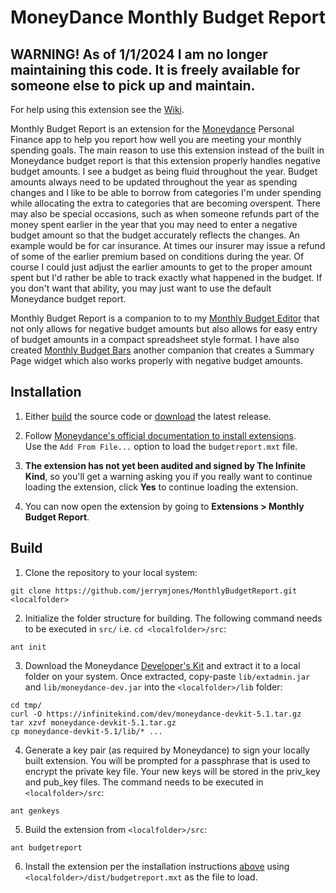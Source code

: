 # MoneyDance Monthly Budget Report

## WARNING! As of 1/1/2024 I am no longer maintaining this code. It is freely available for someone else to pick up and maintain.

For help using this extension see the [Wiki](https://github.com/jerrymjones/MonthlyBudgetReport/wiki).

Monthly Budget Report is an extension for the [Moneydance](https://moneydance.com/)
Personal Finance app to help you report how well you are meeting your monthly spending 
goals. The main reason to use this extension instead of the built in Moneydance 
budget report is that this extension properly handles negative budget amounts.
I see a budget as being fluid throughout the year. Budget amounts always need
to be updated throughout the year as spending changes and I like to be able to 
borrow from categories I'm under spending while allocating the extra to categories
that are becoming overspent. There may also be special occasions, such as when someone
refunds part of the money spent earlier in the year that you may need to enter a 
negative budget amount so that the budget accurately reflects the changes. An
example would be for car insurance. At times our insurer may issue a refund of
some of the earlier premium based on conditions during the year. Of course I 
could just adjust the earlier amounts to get to the proper amount spent but I'd
rather be able to track exactly what happened in the budget. If you don't want 
that ability, you may just want to use the default Moneydance budget report.

Monthly Budget Report is a companion to to my [Monthly Budget Editor](https://github.com/jerrymjones/MonthlyBudgetEditor) that not only
allows for negative budget amounts but also allows for easy entry of budget amounts in a compact spreadsheet style format. I have also
created [Monthly Budget Bars](https://github.com/jerrymjones/MonthlyBudgetBars) another companion that creates a Summary Page widget
which also works properly with negative budget amounts.

## Installation

1. Either [build](#build) the source code or [download](https://github.com/jerrymjones/MonthlyBudgetReport/releases/latest) the latest release.

2. Follow [Moneydance's official documentation to install extensions](https://help.infinitekind.com/support/solutions/articles/80000682003-installing-extensions).  
   Use the `Add From File...` option to load the `budgetreport.mxt` file.

3. **The extension has not yet been audited and signed by The Infinite Kind**, so you'll get a warning asking you if you really want to continue loading 
   the extension, click **Yes** to continue loading the extension.
   
4. You can now open the extension by going to **Extensions > Monthly Budget Report**.

## Build

1. Clone the repository to your local system:

```shell
git clone https://github.com/jerrymjones/MonthlyBudgetReport.git <localfolder>
```

2. Initialize the folder structure for building. The following command needs to be executed in `src/` i.e. `cd <localfolder>/src`:

```shell
ant init
```

3. Download the Moneydance [Developer's Kit](https://infinitekind.com/dev/moneydance-devkit-5.1.tar.gz) and extract it
   to a local folder on your system. Once extracted, copy-paste `lib/extadmin.jar` and `lib/moneydance-dev.jar` into the `<localfolder>/lib` folder:

```shell
cd tmp/
curl -O https://infinitekind.com/dev/moneydance-devkit-5.1.tar.gz
tar xzvf moneydance-devkit-5.1.tar.gz
cp moneydance-devkit-5.1/lib/* ... 
```

4. Generate a key pair (as required by Moneydance) to sign your locally built extension. You will be prompted for a passphrase that is used to
   encrypt the private key file. Your new keys will be stored in the priv_key and pub_key files. The command needs to be executed in `<localfolder>/src`:

```shell
ant genkeys
```

5. Build the extension from `<localfolder>/src`:

```shell
ant budgetreport
```

6. Install the extension per the installation instructions [above](#installation) using `<localfolder>/dist/budgetreport.mxt` as the file to load.
